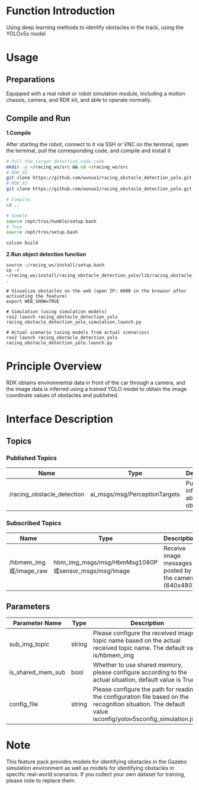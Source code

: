 # Function Introduction

Using deep learning methods to identify obstacles in the track, using the YOLOv5s model

# Usage

## Preparations

Equipped with a real robot or robot simulation module, including a motion chassis, camera, and RDK kit, and able to operate normally.

## Compile and Run
**1.Compile**

After starting the robot, connect to it via SSH or VNC on the terminal, open the terminal, pull the corresponding code, and compile and install it

```bash
# Pull the target detection code code
mkdir -p ~/racing_ws/src && cd ~/racing_ws/src
# RDK X5
git clone https://github.com/wunuo1/racing_obstacle_detection_yolo.git -b feature-x5
# RDK X3
git clone https://github.com/wunuo1/racing_obstacle_detection_yolo.git -b feature-x3

# Compile
cd ..

# humble
source /opt/tros/humble/setup.bash
# foxy
source /opt/tros/setup.bash

colcon build
```

**2.Run object detection function**

```shell
source ~/racing_ws/install/setup.bash
cp -r ~/racing_ws/install/racing_obstacle_detection_yolo/lib/racing_obstacle_detection_yolo/config/ .

# Visualize obstacles on the web (open IP: 8000 in the browser after activating the feature)
export WEB_SHOW=TRUE

# Simulation (using simulation models)
ros2 launch racing_obstacle_detection_yolo racing_obstacle_detection_yolo_simulation.launch.py

# Actual scenario (using models from actual scenarios)
ros2 launch racing_obstacle_detection_yolo racing_obstacle_detection_yolo.launch.py
```


# Principle Overview

RDK obtains environmental data in front of the car through a camera, and the image data is inferred using a trained YOLO model to obtain the image coordinate values of obstacles and published.

# Interface Description

## Topics

### Published Topics

| Name                          | Type                                                     | Description                                                   |
| ----------------------------- | ------------------------------------------------------------ | ------------------------------------------------------ |
| /racing_obstacle_detection    | ai_msgs/msg/PerceptionTargets             | Publishes information about obstacles                 |

### Subscribed Topics
| Name                          | Type                                                     | Description                                                   |
| ----------------------------- | ------------------------------------------------------------ | ------------------------------------------------------ |
| /hbmem_img或/image_raw       | hbm_img_msgs/msg/HbmMsg1080P或sensor_msgs/msg/Image        | Receive image messages posted by the camera (640x480)     |

## Parameters

| Parameter Name       | Type        | Description    |
| --------------------- | ----------- | ------------------------------------------------------------------------------------------------------------------------------------- |
| sub_img_topic       | string | Please configure the received image topic name based on the actual received topic name. The default value is/hbmem_img |
| is_shared_mem_sub   | bool | Whether to use shared memory, please configure according to the actual situation, default value is True |
| config_file | string | Please configure the path for reading the configuration file based on the recognition situation. The default value isconfig/yolov5sconfig_simulation.json |

# Note
This feature pack provides models for identifying obstacles in the Gazebo simulation environment as well as models for identifying obstacles in specific real-world scenarios. If you collect your own dataset for training, please note to replace them.